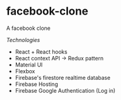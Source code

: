 # facebook-clone
A facebook clone

*Technologies*
- React + React hooks
- React context API -> Redux pattern
- Material UI 
- Flexbox
- Firebase's firestore realtime database
- Firebase Hosting
- Firebase Google Authentication (Log in)